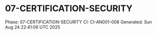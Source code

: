 # 07-CERTIFICATION-SECURITY
Phase: 07-CERTIFICATION-SECURITY
CI: CI-AN001-008
Generated: Sun Aug 24 22:41:06 UTC 2025
